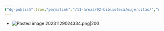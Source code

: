 ```yaml
---
{"dg-publish":true,"permalink":"/11-areas/02-biblioteca/mujercitas/","noteIcon":""}
---
```


- ![Pasted image 20231129024334.png|200](/img/user/02%20Image/Pasted%20image%2020231129024334.png)
